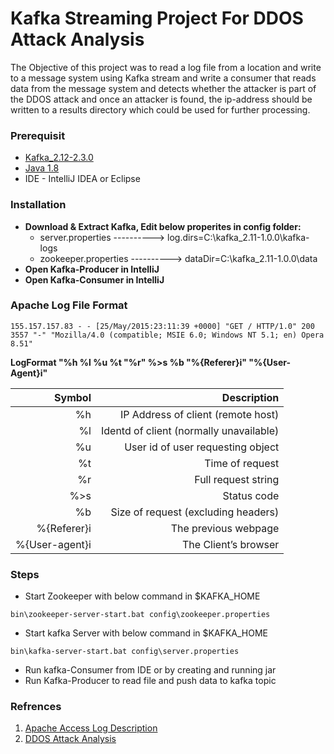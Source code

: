 # Kafka Streaming Project For DDOS Attack Analysis
The Objective of this project was to read a log file from a location and write to a message system using Kafka stream and write a consumer that reads data from the message system and detects whether the attacker is part of the DDOS attack and once an attacker is found, the ip-address should be written to a results directory which could be used for further processing.

### Prerequisit
* [Kafka_2.12-2.3.0][kdownload]
* [Java 1.8][jdownload]
* IDE - IntelliJ IDEA or Eclipse

### Installation
* **Download & Extract Kafka, Edit below properites in config folder:**
    * server.properties ----------> log.dirs=C:\kafka_2.11-1.0.0\kafka-logs
    * zookeeper.properties ----------> dataDir=C:\kafka_2.11-1.0.0\data
*  **Open Kafka-Producer in IntelliJ**
*  **Open Kafka-Consumer in IntelliJ**

### Apache Log File Format
```155.157.157.83 - - [25/May/2015:23:11:39 +0000] "GET / HTTP/1.0" 200 3557 "-" "Mozilla/4.0 (compatible; MSIE 6.0; Windows NT 5.1; en) Opera 8.51"```

**LogFormat "%h %l %u %t "%r" %>s %b "%{Referer}i" "%{User-Agent}i"**

|Symbol|Description|
|------:|-----------:|
|%h|IP Address of client (remote host)|
|%l|Identd of client (normally unavailable)|
|%u|User id of user requesting object|
|%t|Time of request|
|%r|Full request string|
|%>s|Status code|
|%b|Size of request (excluding headers)|
|%{Referer}i|The previous webpage|
|%{User-agent}i|The Client’s browser|

### Steps
* Start Zookeeper with below command in $KAFKA_HOME
```ssh
bin\zookeeper-server-start.bat config\zookeeper.properties
```

* Start kafka Server with below command in $KAFKA_HOME
```ssh
bin\kafka-server-start.bat config\server.properties
```

* Run kafka-Consumer from IDE or by creating and running jar
* Run Kafka-Producer to read file and push data to kafka topic

### Refrences
1. [Apache Access Log Description][logDesc]
2. [DDOS Attack Analysis][ddosLink]

[kdownload]: <https://kafka.apache.org/downloads>
[jdownload]: <https://www.oracle.com/technetwork/java/javase/downloads/jdk8-downloads-2133151.html>
[logDesc]: <https://www.keycdn.com/support/apache-access-log>
[ddosLink]: <https://www.loggly.com/blog/how-to-detect-and-analyze-ddos-attacks-using-log-analysis/>
